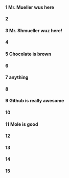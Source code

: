 #### 1 Mr. Mueller wus here 
#### 2
#### 3 Mr. Shmueller wuz here!
#### 4
#### 5 Chocolate is brown 
#### 6
#### 7 anything
#### 8
#### 9 Github is really awesome
#### 10
#### 11 Mole is good
#### 12
#### 13
#### 14
#### 15